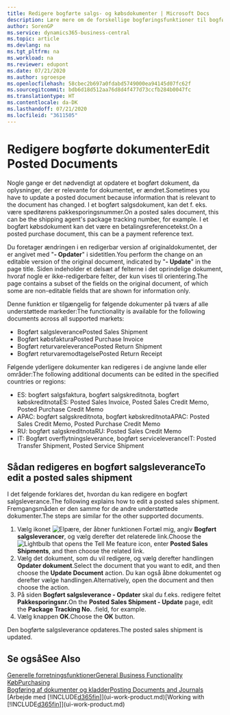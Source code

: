 ```yaml
---
title: Redigere bogførte salgs- og købsdokumenter | Microsoft Docs
description: Lære mere om de forskellige bogføringsfunktioner til bogføring af købsdokumenter, og hvordan du kan opdatere bogførte dokumenter.
author: SorenGP
ms.service: dynamics365-business-central
ms.topic: article
ms.devlang: na
ms.tgt_pltfrm: na
ms.workload: na
ms.reviewer: edupont
ms.date: 07/21/2020
ms.author: sgroespe
ms.openlocfilehash: 58cbec2b697a0fdabd5749000ea94145d07fc62f
ms.sourcegitcommit: bdb6d18d512aa76d8d4f477d73ccfb284b0047fc
ms.translationtype: HT
ms.contentlocale: da-DK
ms.lasthandoff: 07/21/2020
ms.locfileid: "3611505"
---
```

# <a name="edit-posted-documents"></a><span data-ttu-id="277d0-103">Redigere bogførte dokumenter</span><span class="sxs-lookup"><span data-stu-id="277d0-103">Edit Posted Documents</span></span>

<span data-ttu-id="277d0-104">Nogle gange er det nødvendigt at opdatere et bogført dokument, da oplysninger, der er relevante for dokumentet, er ændret.</span><span class="sxs-lookup"><span data-stu-id="277d0-104">Sometimes you have to update a posted document because information that is relevant to the document has changed.</span></span> <span data-ttu-id="277d0-105">I et bogført salgsdokument, kan det f. eks. være speditørens pakkesporingsnummer.</span><span class="sxs-lookup"><span data-stu-id="277d0-105">On a posted sales document, this can be the shipping agent's package tracking number, for example.</span></span> <span data-ttu-id="277d0-106">I et bogført købsdokument kan det være en betalingsreferencetekst.</span><span class="sxs-lookup"><span data-stu-id="277d0-106">On a posted purchase document, this can be a payment reference text.</span></span>

<span data-ttu-id="277d0-107">Du foretager ændringen i en redigerbar version af originaldokumentet, der er angivet med "**- Opdater**" i sidetitlen.</span><span class="sxs-lookup"><span data-stu-id="277d0-107">You perform the change on an editable version of the original document, indicated by "**- Update**" in the page title.</span></span> <span data-ttu-id="277d0-108">Siden indeholder et delsæt af felterne i det oprindelige dokument, hvoraf nogle er ikke-redigerbare felter, der kun vises til orientering.</span><span class="sxs-lookup"><span data-stu-id="277d0-108">The page contains a subset of the fields on the original document, of which some are non-editable fields that are shown for information only.</span></span>

<span data-ttu-id="277d0-109">Denne funktion er tilgængelig for følgende dokumenter på tværs af alle understøttede markeder:</span><span class="sxs-lookup"><span data-stu-id="277d0-109">The functionality is available for the following documents across all supported markets:</span></span>

- <span data-ttu-id="277d0-110">Bogført salgsleverance</span><span class="sxs-lookup"><span data-stu-id="277d0-110">Posted Sales Shipment</span></span>
- <span data-ttu-id="277d0-111">Bogført købsfaktura</span><span class="sxs-lookup"><span data-stu-id="277d0-111">Posted Purchase Invoice</span></span>
- <span data-ttu-id="277d0-112">Bogført returvareleverance</span><span class="sxs-lookup"><span data-stu-id="277d0-112">Posted Return Shipment</span></span>
- <span data-ttu-id="277d0-113">Bogført returvaremodtagelse</span><span class="sxs-lookup"><span data-stu-id="277d0-113">Posted Return Receipt</span></span>

<span data-ttu-id="277d0-114">Følgende yderligere dokumenter kan redigeres i de angivne lande eller områder:</span><span class="sxs-lookup"><span data-stu-id="277d0-114">The following additional documents can be edited in the specified countries or regions:</span></span>

- <span data-ttu-id="277d0-115">ES: bogført salgsfaktura, bogført salgskreditnota, bogført købskreditnota</span><span class="sxs-lookup"><span data-stu-id="277d0-115">ES: Posted Sales Invoice, Posted Sales Credit Memo, Posted Purchase Credit Memo</span></span>
- <span data-ttu-id="277d0-116">APAC: bogført salgskreditnota, bogført købskreditnota</span><span class="sxs-lookup"><span data-stu-id="277d0-116">APAC: Posted Sales Credit Memo, Posted Purchase Credit Memo</span></span>
- <span data-ttu-id="277d0-117">RU: bogført salgskreditnota</span><span class="sxs-lookup"><span data-stu-id="277d0-117">RU: Posted Sales Credit Memo</span></span>
- <span data-ttu-id="277d0-118">IT: Bogført overflytningsleverance, bogført serviceleverance</span><span class="sxs-lookup"><span data-stu-id="277d0-118">IT: Posted Transfer Shipment, Posted Service Shipment</span></span>

## <a name="to-edit-a-posted-sales-shipment"></a><span data-ttu-id="277d0-119">Sådan redigeres en bogført salgsleverance</span><span class="sxs-lookup"><span data-stu-id="277d0-119">To edit a posted sales shipment</span></span>

<span data-ttu-id="277d0-120">I det følgende forklares det, hvordan du kan redigere en bogført salgsleverance.</span><span class="sxs-lookup"><span data-stu-id="277d0-120">The following explains how to edit a posted sales shipment.</span></span> <span data-ttu-id="277d0-121">Fremgangsmåden er den samme for de andre understøttede dokumenter.</span><span class="sxs-lookup"><span data-stu-id="277d0-121">The steps are similar for the other supported documents.</span></span>

1. <span data-ttu-id="277d0-122">Vælg ikonet ![Elpære, der åbner funktionen Fortæl mig](media/ui-search/search_small.png "Fortæl mig, hvad du vil foretage dig"), angiv **Bogført salgsleverancer**, og vælg derefter det relaterede link.</span><span class="sxs-lookup"><span data-stu-id="277d0-122">Choose the ![Lightbulb that opens the Tell Me feature](media/ui-search/search_small.png "Tell me what you want to do") icon, enter **Posted Sales Shipments**, and then choose the related link.</span></span>
2. <span data-ttu-id="277d0-123">Vælg det dokument, som du vil redigere, og vælg derefter handlingen **Opdater dokument**.</span><span class="sxs-lookup"><span data-stu-id="277d0-123">Select the document that you want to edit, and then choose the **Update Document** action.</span></span> <span data-ttu-id="277d0-124">Du kan også åbne dokumentet og derefter vælge handlingen.</span><span class="sxs-lookup"><span data-stu-id="277d0-124">Alternatively, open the document and then choose the action.</span></span>
3. <span data-ttu-id="277d0-125">På siden **Bogført salgsleverance - Opdater** skal du f.eks. redigere feltet **Pakkesporingsnr.**</span><span class="sxs-lookup"><span data-stu-id="277d0-125">On the **Posted Sales Shipment - Update** page, edit the **Package Tracking No.**</span></span> <span data-ttu-id="277d0-126">.</span><span class="sxs-lookup"><span data-stu-id="277d0-126">field, for example.</span></span>
4. <span data-ttu-id="277d0-127">Vælg knappen **OK**.</span><span class="sxs-lookup"><span data-stu-id="277d0-127">Choose the **OK** button.</span></span>

<span data-ttu-id="277d0-128">Den bogførte salgsleverance opdateres.</span><span class="sxs-lookup"><span data-stu-id="277d0-128">The posted sales shipment is updated.</span></span>

## <a name="see-also"></a><span data-ttu-id="277d0-129">Se også</span><span class="sxs-lookup"><span data-stu-id="277d0-129">See Also</span></span>

[<span data-ttu-id="277d0-130">Generelle forretningsfunktioner</span><span class="sxs-lookup"><span data-stu-id="277d0-130">General Business Functionality</span></span>](ui-across-business-areas.md)  
[<span data-ttu-id="277d0-131">Køb</span><span class="sxs-lookup"><span data-stu-id="277d0-131">Purchasing</span></span>](purchasing-manage-purchasing.md)  
[<span data-ttu-id="277d0-132">Bogføring af dokumenter og kladder</span><span class="sxs-lookup"><span data-stu-id="277d0-132">Posting Documents and Journals</span></span>](ui-post-documents-journals.md)  
<span data-ttu-id="277d0-133">[Arbejde med [!INCLUDE[d365fin](includes/d365fin_md.md)]](ui-work-product.md)</span><span class="sxs-lookup"><span data-stu-id="277d0-133">[Working with [!INCLUDE[d365fin](includes/d365fin_md.md)]](ui-work-product.md)</span></span>  
